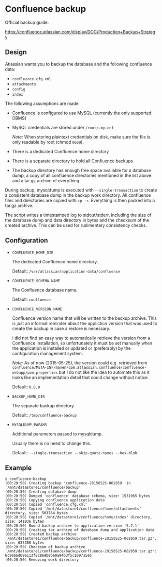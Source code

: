 # Confluence backup

Official backup guide:

https://confluence.atlassian.com/display/DOC/Production+Backup+Strategy

## Design

Atlassian wants you to backup the database and the following confluence
data:

- `confluence.cfg.xml`
- `attachments`
- `config`
- `index`

The following assumptions are made:

- Confluence is configured to use MySQL (currently the only supported DBMS)
- MySQL credentials are stored under `/root/.my.cnf`

    *Note:* When storing plaintext credentials on disk, make sure the file is
    only readable by root (chmod `0600`).

- There is a dedicated Confluence home directory
- There is a separate directory to hold all Confluence backups
- The backup directory has enough free space available for a database dump, a
copy of all confluence directories mentioned in the list above and a tar.gz
archive of everything

During backup, mysqldump is executed with `--single-transaction` to create a
consistent database dump in the backup work directory. All confluence files and
directories are copied with `cp -r`. Everything is then packed into a tar.gz
archive.

The script writes a timestamped log to stdout/stderr, including the size of the
database dump and data directory in bytes and the checksum of the created
archive. This can be used for rudimentary consistency checks.

## Configuration

- `CONFLUENCE_HOME_DIR`

    The dedicated Confluence home directory.

    Default: `/var/atlassian/application-data/confluence`

- `CONFLUENCE_SCHEMA_NAME`

    The Confluence database name.

    Default: `confluence`

- `CONFLUENCE_VERSION_NAME`

    Confluence version name that will be written to the backup archive. This is
    just an informal reminder about the appliction version that was used to
    create the backup in case a restore is necessary.

    I did not find an easy way to automatically retrieve the version from a
    Confluence installation, so unfortunately it must be set manually when the
    application is installed or updated or (preferably) by the configuration
    management system.

    *Note:* As of now (2015-05-25), the version could e.g. retrieved from
    `confluence/META-INF/maven/com.atlassian.confluence/confluence-webapp/pom.properties`
    but I do not like the idea to automate this as it looks like an
    implementation detail that could change without notice.

    Default: `0.0.0`

- `BACKUP_HOME_DIR`

    The separate backup directory.

    Default: `/tmp/confluence-backup`

- `MYSQLDUMP_PARAMS`

    Additional parameters passed to mysqldump.

    Usually there is no need to change this.

    Default: `--single-transaction --skip-quote-names --hex-blob`

## Example

    $ confluence-backup
    (00:20:50) Creating backup 'confluence-20150525-002050' in '/mnt/datastore1/confluence/backup'
    (00:20:50) Creating database dump
    (00:20:50) Dumped 'confluence' database schema, size: 1531965 bytes
    (00:20:50) Copying confluence application data
    (00:20:50) Copied 'confluence.cfg.xml'
    (00:20:50) Copied '/mnt/datastore1/confluence/home/attachments' directory, size: 503764 bytes
    (00:20:50) Copied '/mnt/datastore1/confluence/home/index' directory, size: 141936 bytes
    (00:20:50) Bound backup archive to application version '5.7.1'
    (00:20:50) Creating tar archive of database dump and application data
    (00:20:50) Created backup archive '/mnt/datastore1/confluence/backup/confluence-20150525-002050.tar.gz', size: 635380 bytes
    (00:20:50) Checksum of backup archive '/mnt/datastore1/confluence/backup/confluence-20150525-002050.tar.gz': 6c96b6d096113f8c869b8b60a94b3f5c109715eb
    (00:20:50) Removing work directory
